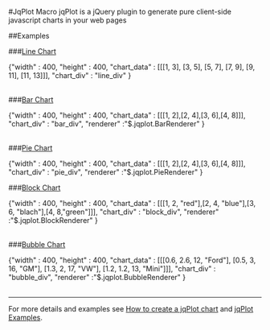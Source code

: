 [new jqplt chart]:http://www.jqplot.com/docs/files/usage-txt.html
[jqPlot Examples]:http://www.jqplot.com/tests/

#JqPlot Macro 
jqPlot is a jQuery plugin to generate pure client-side javascript charts in your web pages


##Examples

###[Line Chart](/sampleapp/#/alkiradocs/LineChart)
<div class="macro macro_jqplot">
{"width" : 400,
 "height" : 400,
 "chart_data" : [[[1, 3], [3, 5], [5, 7], [7, 9], [9, 11], [11, 13]]],
 "chart_div" : "line_div"
}
</div>

<br />

###[Bar Chart](/sampleapp/#/alkiradocs/BarChart)
<div class="macro macro_jqplot">
{"width" : 400,
 "height" : 400,
 "chart_data" : [[[1, 2],[2, 4],[3, 6],[4, 8]]],
 "chart_div" : "bar_div",
 "renderer" :"$.jqplot.BarRenderer"
}
</div>
<br />

###[Pie Chart](/sampleapp/#/alkiradocs/PieChart)
<div class="macro macro_jqplot">
{"width" : 400,
 "height" : 400,
 "chart_data" : [[[1, 2],[2, 4],[3, 6],[4, 8]]],
 "chart_div" : "pie_div",
 "renderer" :"$.jqplot.PieRenderer"
}
</div>


###[Block Chart](/sampleapp/#/alkiradocs/BlockChart)
<div class="macro macro_jqplot">
{"width" : 400,
 "height" : 400,
 "chart_data" : [[[1, 2, "red"],[2, 4, "blue"],[3, 6, "blach"],[4, 8,"green"]]],
 "chart_div" : "block_div",
 "renderer" :"$.jqplot.BlockRenderer"
}
</div>
<br />

###[Bubble Chart](/sampleapp/#/alkiradocs/BubbleChart)
<div class="macro macro_jqplot">
{"width" : 400,
 "height" : 400,
 "chart_data" : [[[0.6, 2.6, 12, "Ford"], [0.5, 3, 16, "GM"], [1.3, 2, 17, "VW"], [1.2, 1.2, 13, "Mini"]]],
 "chart_div" : "bubble_div",
 "renderer" :"$.jqplot.BubbleRenderer"
}
</div>

<br />

- - -
For more details and examples see [How to create a jqPlot chart][new jqplt chart] and [jqPlot Examples][jqPlot Examples].
